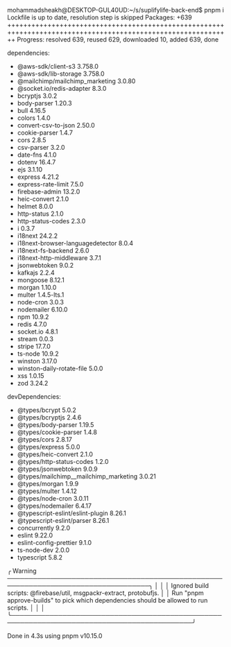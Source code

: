 mohammadsheakh@DESKTOP-GUL40UD:~/s/suplifylife-back-end$ pnpm i
Lockfile is up to date, resolution step is skipped
Packages: +639
++++++++++++++++++++++++++++++++++++++++++++++++++++++++++++++++++++++++++++++++++++++++++++++++++++++++++++++
Progress: resolved 639, reused 629, downloaded 10, added 639, done

dependencies:
+ @aws-sdk/client-s3 3.758.0
+ @aws-sdk/lib-storage 3.758.0
+ @mailchimp/mailchimp_marketing 3.0.80
+ @socket.io/redis-adapter 8.3.0
+ bcryptjs 3.0.2
+ body-parser 1.20.3
+ bull 4.16.5
+ colors 1.4.0
+ convert-csv-to-json 2.50.0
+ cookie-parser 1.4.7
+ cors 2.8.5
+ csv-parser 3.2.0
+ date-fns 4.1.0
+ dotenv 16.4.7
+ ejs 3.1.10
+ express 4.21.2
+ express-rate-limit 7.5.0
+ firebase-admin 13.2.0
+ heic-convert 2.1.0
+ helmet 8.0.0
+ http-status 2.1.0
+ http-status-codes 2.3.0
+ i 0.3.7
+ i18next 24.2.2
+ i18next-browser-languagedetector 8.0.4
+ i18next-fs-backend 2.6.0
+ i18next-http-middleware 3.7.1
+ jsonwebtoken 9.0.2
+ kafkajs 2.2.4
+ mongoose 8.12.1
+ morgan 1.10.0
+ multer 1.4.5-lts.1
+ node-cron 3.0.3
+ nodemailer 6.10.0
+ npm 10.9.2
+ redis 4.7.0
+ socket.io 4.8.1
+ stream 0.0.3
+ stripe 17.7.0
+ ts-node 10.9.2
+ winston 3.17.0
+ winston-daily-rotate-file 5.0.0
+ xss 1.0.15
+ zod 3.24.2

devDependencies:
+ @types/bcrypt 5.0.2
+ @types/bcryptjs 2.4.6
+ @types/body-parser 1.19.5
+ @types/cookie-parser 1.4.8
+ @types/cors 2.8.17
+ @types/express 5.0.0
+ @types/heic-convert 2.1.0
+ @types/http-status-codes 1.2.0
+ @types/jsonwebtoken 9.0.9
+ @types/mailchimp__mailchimp_marketing 3.0.21
+ @types/morgan 1.9.9
+ @types/multer 1.4.12
+ @types/node-cron 3.0.11
+ @types/nodemailer 6.4.17
+ @typescript-eslint/eslint-plugin 8.26.1
+ @typescript-eslint/parser 8.26.1
+ concurrently 9.2.0
+ eslint 9.22.0
+ eslint-config-prettier 9.1.0
+ ts-node-dev 2.0.0
+ typescript 5.8.2

╭ Warning ───────────────────────────────────────────────────────────────────────────────────╮
│                                                                                            │
│   Ignored build scripts: @firebase/util, msgpackr-extract, protobufjs.                     │
│   Run "pnpm approve-builds" to pick which dependencies should be allowed to run scripts.   │
│                                                                                            │
╰────────────────────────────────────────────────────────────────────────────────────────────╯

Done in 4.3s using pnpm v10.15.0